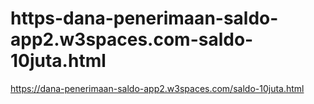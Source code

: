 # https-dana-penerimaan-saldo-app2.w3spaces.com-saldo-10juta.html
https://dana-penerimaan-saldo-app2.w3spaces.com/saldo-10juta.html
